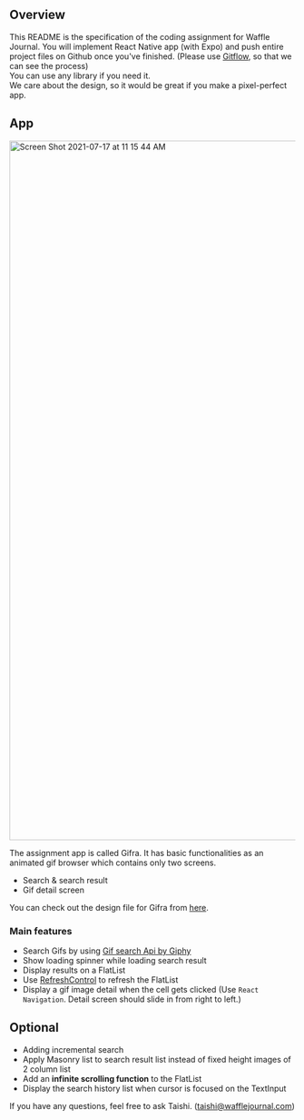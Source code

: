 ## Overview
This README is the specification of the coding assignment for Waffle Journal. You will implement React Native app (with Expo) and push entire project files on Github once you've finished. (Please use [Gitflow](https://www.atlassian.com/git/tutorials/comparing-workflows/gitflow-workflow#:~:text=The%20overall%20flow%20of%20Gitflow,branch%20is%20created%20from%20develop&text=When%20a%20feature%20is%20complete%20it%20is%20merged%20into%20the,merged%20into%20develop%20and%20main), so that we can see the process)  
You can use any library if you need it.   
We care about the design, so it would be great if you make a pixel-perfect app.

## App
<img width="1230" alt="Screen Shot 2021-07-17 at 11 15 44 AM" src="https://user-images.githubusercontent.com/7218094/126022915-1b33ca45-ef0a-4336-b3f2-4ab96d92b08a.png">

The assignment app is called Gifra. It has basic functionalities as an animated gif browser which contains only two screens.

 * Search & search result
 * Gif detail screen

You can check out the design file for Gifra from [here](https://www.figma.com/file/TnAosap1nyLiACN9BdLcpa/Giphy?node-id=0%3A1).

### Main features
* Search Gifs by using [Gif search Api by Giphy](https://developers.giphy.com/docs/api/endpoint#search)
* Show loading spinner while loading search result
* Display results on a FlatList
* Use [RefreshControl](https://reactnative.dev/docs/refreshcontrol) to refresh the FlatList
* Display a gif image detail when the cell gets clicked (Use `React Navigation`. Detail screen should slide in from right to left.)


## Optional
 - Adding incremental search
 - Apply Masonry list to search result list instead of fixed height images of 2 column list
 - Add an **infinite scrolling function** to the FlatList
 - Display the search history list when cursor is focused on the TextInput

If you have any questions, feel free to ask Taishi. (taishi@wafflejournal.com)
